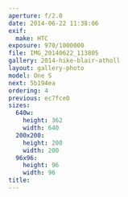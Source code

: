 ```yaml
---
aperture: f/2.0
date: 2014-06-22 11:38:06
exif:
  make: HTC
exposure: 970/1000000
file: IMG_20140622_113805
gallery: 2014-hike-blair-atholl
layout: gallery-photo
model: One S
next: 5b194ea
ordering: 4
previous: ec7fce0
sizes:
  640w:
    height: 362
    width: 640
  200x200:
    height: 200
    width: 200
  96x96:
    height: 96
    width: 96
title: 
---
```

